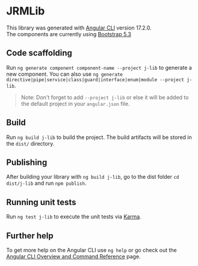 # JRMLib

This library was generated with [Angular CLI](https://github.com/angular/angular-cli) version 17.2.0. <br/>
The components are currently using [Bootstrap 5.3](https://https://getbootstrap.com/docs/5.3/getting-started/introduction/)

## Code scaffolding

Run `ng generate component component-name --project j-lib` to generate a new component. You can also use `ng generate directive|pipe|service|class|guard|interface|enum|module --project j-lib`.
> Note: Don't forget to add `--project j-lib` or else it will be added to the default project in your `angular.json` file. 

## Build

Run `ng build j-lib` to build the project. The build artifacts will be stored in the `dist/` directory.

## Publishing

After building your library with `ng build j-lib`, go to the dist folder `cd dist/j-lib` and run `npm publish`.

## Running unit tests

Run `ng test j-lib` to execute the unit tests via [Karma](https://karma-runner.github.io).

## Further help

To get more help on the Angular CLI use `ng help` or go check out the [Angular CLI Overview and Command Reference](https://angular.io/cli) page.
